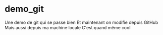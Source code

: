 # demo_git
Une demo de git qui se passe bien
Et maintenant on modifie depuis GitHub
Mais aussi depuis ma machine locale
C'est quand même cool
